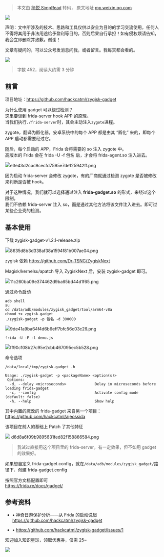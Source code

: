 > 本文由 [简悦 SimpRead](http://ksria.com/simpread/) 转码， 原文地址 [mp.weixin.qq.com](https://mp.weixin.qq.com/s/CuP48cQvuLRDKKR3t9WUQA)

![](https://mmbiz.qpic.cn/sz_mmbiz_png/DuibU3GqmxVmRsdItbBVRKegNHicHQvAHDdZsGpLVU7touSU1AU1twHTfRjG3Vu5aUh0RnPPllfVUhs4qdWF5QYQ/640?wx_fmt=png&wxfrom=13#imgIndex=0)

声明：文中所涉及的技术、思路和工具仅供以安全为目的的学习交流使用，任何人不得将其用于非法用途给予盈利等目的，否则后果自行承担！如有侵权烦请告知，我会立即删除并致歉。谢谢！

文章有疑问的，可以公众号发消息问我，或者留言。我每天都会看的。

![](https://mmbiz.qpic.cn/sz_mmbiz_png/9zYJrD2VibHmqgf4y9Bqh9nDynW5fHvgbgkSGAfRboFPuCGjVoC3qMl6wlFucsx3Y3jt4gibQgZ6LxpoozE0Tdow/640?wx_fmt=png&wxfrom=13#imgIndex=1)

> 字数 452，阅读大约需 3 分钟

前言
--

项目地址：https://github.com/hackcatml/zygisk-gadget

为什么使用 gadget 可以绕过检测？  
这里要谈到 frida-server hook APP 的原理。  
当我们执行`./frida-server`时，其会主动注入`zygote`进程。

zygote，翻译为孵化器，安卓系统中的每个 APP 都是由其 “孵化” 来的，即每个 APP 启动都需要经过它。

随后，每个启动的 APP，Frida 会将需要的 so 注入 zygote 中。  
高版本的 Frida 会在 frida -U -f 包名 后，才会将 frida-agent.so 注入进去。  

![](https://mmbiz.qpic.cn/sz_mmbiz_png/a1BOUvqnbrhPw9Vxv8zLYqPepC3sw7b3ej53BOHiaXC1A0cujSf9xSeXfClCWN16WSC12Q3u4mPefJM1k2BLH5Q/640?from=appmsg#imgIndex=2)e3e43d2cac9cecfd7595e7de125942ff.png

因为启动 frida-server 会修改 zygote，有的厂商就通过检测 zygote 是否被修改来判断是否被 hook。

对于这种情况，我们就可以选择通过注入 **frida-gadget.so** 的形式，来绕过这个限制。  
我们不依赖 frida-server 注入 so，而是通过其他方法将该文件注入进去。即可过某些企业壳的检测。

基本使用
----

下载 zygisk-gadget-v1.2.1-release.zip  

![](https://mmbiz.qpic.cn/sz_mmbiz_png/a1BOUvqnbrhPw9Vxv8zLYqPepC3sw7b3WiaIkRruoKm2oDz08iajnusKwB9wW2J3Arb3iaoGloBl45qcG59qu6B6Q/640?from=appmsg#imgIndex=3)8635d8b3d338af38a1594f81b007ae04.png

zygisk 依赖 https://github.com/Dr-TSNG/ZygiskNext

Magisk/kernelsu/apatch 导入 ZygiskNext 后，安装 zygisk-gadget 即可。  

![](https://mmbiz.qpic.cn/sz_mmbiz_png/a1BOUvqnbrhPw9Vxv8zLYqPepC3sw7b3nAJT7AGFAm6K0sfR4JFT1b3RuibZGBwXkGAWSL6aP7kU8xyibUuCSE2w/640?from=appmsg#imgIndex=4)11c260ba09e374462d9ba65bd44d1f65.png

通过命令启动

```
adb shell
su
cd /data/adb/modules/zygisk_gadget/tool/arm64-v8a
chmod +x zygisk-gadget
./zygisk-gadget -p 包名 -d 300000

```

![](https://mmbiz.qpic.cn/sz_mmbiz_png/a1BOUvqnbrhPw9Vxv8zLYqPepC3sw7b3ibVEIONh5SEmaf2fHx5oprp8ibtrGSSZRdYeqeoVPSNrh50dfO615iaHQ/640?from=appmsg#imgIndex=5)9de41a9ba64f4d6b6eff7bfc56c03c26.png

```
frida -U -F -l demo.js

```

![](https://mmbiz.qpic.cn/sz_mmbiz_png/a1BOUvqnbrhPw9Vxv8zLYqPepC3sw7b3dricdccQkmJuFdtyQsrcyWgUaSX4ZZn3OgPVqxGVPJyVpIHlD8Qt5AQ/640?from=appmsg#imgIndex=6)ff90c108b27c95e2cbb467095ec5b528.png

命令选项

```
/data/local/tmp/zygisk-gadget -h                                                                                       
Usage: ./zygisk-gadget -p <packageName> <option(s)>
 Options:
  -d, --delay <microseconds>             Delay in microseconds before loading frida-gadget
  -c, --config                           Activate config mode (default: false)
  -h, --help                             Show help

```

其中内置的魔改的 frida-gadget 来自另一个项目：  
https://github.com/hackcatml/ajeossida

该项目在前人的基础上 Patch 了其他特征  

![](https://mmbiz.qpic.cn/sz_mmbiz_png/a1BOUvqnbrhPw9Vxv8zLYqPepC3sw7b3ILkONdDQjKOf26phX1odF3QgK8R0HsbjBQWlXYKqJab5e0ic8NSdjrg/640?from=appmsg#imgIndex=7) d6d8a6f09b9895631fed82f158866584.png

> 我试过直接用这个项目里的 frida-server，有一定效果，但不如用 gadget 的效果好。

如果想自定义 frida-gadget.config，就在`/data/adb/modules/zygisk_gadget/`路径下，创建 frida-gadget.config

按照官方文档配置即可  
https://frida.re/docs/gadget/

参考资料
----

*   • 神奇日游保护分析——从 Frida 的启动说起 https://github.com/hackcatml/zygisk-gadget
    
*   • https://github.com/hackcatml/zygisk-gadget/issues/1
    

欢迎加入知识星球，领取优惠券，仅需 25~

![](https://mmbiz.qpic.cn/sz_mmbiz_png/a1BOUvqnbria6KN80dMHzudmBQuUfsjkrQ5MkoIbSR9USqojTtHZcicKIZTwU2Tbuib8iafcZNQg0VbyM6ozWTTTSA/640?wx_fmt=png&from=appmsg#imgIndex=8)